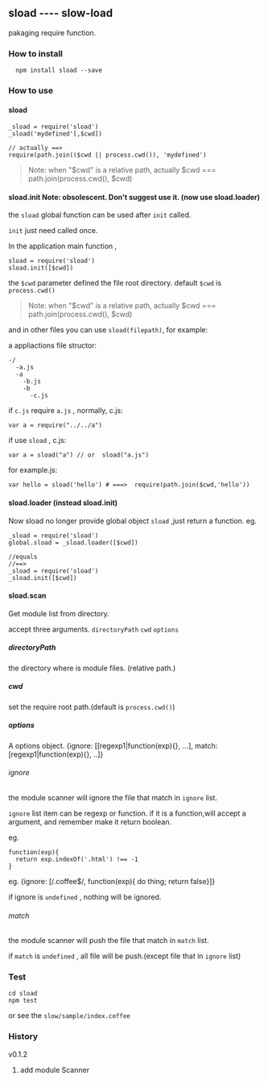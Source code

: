 sload ---- slow-load
---------
pakaging require function.

### How to install
```
  npm install sload --save
```

### How to use

#### sload
```
_sload = require('sload')
_sload('mydefined'[,$cwd])

// actually ==> 
require(path.join(($cwd || process.cwd()), 'mydefined')
```

>Note:
>when "$cwd" is a relative path, actually 
>$cwd === path.join(process.cwd(), $cwd)

#### sload.init  Note: obsolescent. Don't suggest use it. (now use sload.loader)
the ```sload``` global function can be used after ```init``` called.

```init``` just need called once.

In the application main function ,

```
sload = require('sload')
sload.init([$cwd])
```

the ```$cwd``` parameter defined the file root directory. 
default ```$cwd``` is ```process.cwd()```

>Note:
>when "$cwd" is a relative path, actually 
>$cwd === path.join(process.cwd(), $cwd)

and in other files you can use ```sload(filepath)```, for example:

a appliactions file structor:
```
-/
  -a.js
  -a
    -b.js
    -b
      -c.js
```
if ```c.js``` require ```a.js``` ,
normally, c.js:

```
var a = require("../../a")
```

if use ```sload``` , c.js: 

```
var a = sload("a") // or  sload("a.js")
```

for example.js:

```
var hello = sload('hello') # ===>  require(path.join($cwd,'hello'))
```
#### sload.loader (instead sload.init)

Now sload no longer provide global object ```sload``` ,just return a function.
eg.

```
_sload = require('sload')
global.sload = _sload.loader([$cwd])

//equals
//==>
_sload = require('sload')
_sload.init([$cwd])

```


#### sload.scan
Get module list from directory.

accept three arguments. ```directoryPath``` ```cwd``` ```options```

##### directoryPath

the directory where is module files. (relative path.)

##### cwd

set the require root path.(default is ```process.cwd()```)

##### options

A options object. {ignore: [[regexp1|function(exp){}, ...], match: [regexp1|function(exp){}, ..]}

###### ignore

the module scanner will ignore the file that match in ```ignore```  list.

```ignore``` list item can be regexp or function. if it is a function,will accept a
argument, and remember make it return boolean.

eg.
```
function(exp){
  return exp.indexOf('.html') !== -1
}
```

eg. {ignore: [/\.coffee$/, function(exp){ do thing; return false}]}

if ignore is ```undefined``` , nothing will be ignored.

###### match

the module scanner will push the file that match in ```match```  list.

if ```match``` is ```undefined``` , all file will be push.(except file that in ```ignore``` list)

### Test

```
cd sload
npm test
```

or see the ```slow/sample/index.coffee```
 
 
### History

v0.1.2

1. add module Scanner